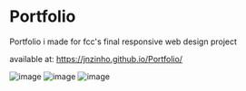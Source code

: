 # Portfolio

Portfolio i made for fcc's final responsive web design project

available at: https://jnzinho.github.io/Portfolio/

![image](https://user-images.githubusercontent.com/110572346/206831829-07aa9483-39ba-47db-a551-7d84e0f0b45d.png)
![image](https://user-images.githubusercontent.com/110572346/206831834-31ee5b1b-148a-4182-a11d-4ba9fe2575a4.png)
![image](https://user-images.githubusercontent.com/110572346/206831850-ead11550-20b2-4793-8f5a-88c175e7d2f8.png)
